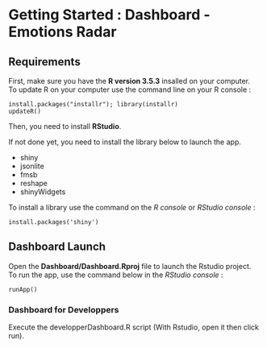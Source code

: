 # Getting Started : Dashboard - Emotions Radar
## Requirements
First, make sure you have the **R version 3.5.3** insalled on your computer.  
To update R on your computer use the command line on your R console :

    install.packages("installr"); library(installr)
    updateR()

Then, you need to install **RStudio**.

If not done yet, you need to install the library below to launch the app.  
* shiny
* jsonlite
* fmsb
* reshape
* shinyWidgets

To install a library use the command on the *R console* or *RStudio console* :

    install.packages('shiny')

## Dashboard Launch
Open the __Dashboard/Dashboard.Rproj__ file to launch the Rstudio project.  
To run the app, use the command below in the *RStudio console* :  

    runApp()
    
### Dashboard for Developpers
Execute the developperDashboard.R script (With Rstudio, open it then click run).
